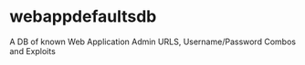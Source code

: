 webappdefaultsdb
================

A DB of known Web Application Admin URLS, Username/Password Combos and Exploits